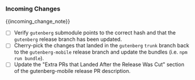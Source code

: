 ### Incoming Changes

{{incoming_change_note}}

- [ ] Verify `gutenberg` submodule points to the correct hash and that the `gutenberg` release branch has been updated.
- [ ] Cherry-pick the changes that landed in the `gutenberg` `trunk` branch back to the `gutenberg-mobile` release branch and update the bundles (i.e. `npm run bundle`).
- [ ] Update the "Extra PRs that Landed After the Release Was Cut" section of the gutenberg-mobile release PR description.

<!-- optional_incoming_changes -->
